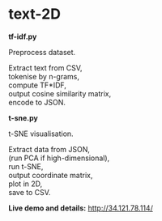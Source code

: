 # text-2D

**tf-idf.py**

Preprocess dataset.

Extract text from CSV,\
tokenise by n-grams,\
compute TF*IDF,\
output cosine similarity matrix,\
encode to JSON.

**t-sne.py**

t-SNE visualisation.

Extract data from JSON,\
(run PCA if high-dimensional),\
run t-SNE,\
output coordinate matrix,\
plot in 2D,\
save to CSV.

**Live demo and details:** http://34.121.78.114/
